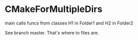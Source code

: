 # CMakeForMultipleDirs
main calls funcs from classes H1 in Folder1 and H2 in Folder2

See branch master. That's where to files are.
